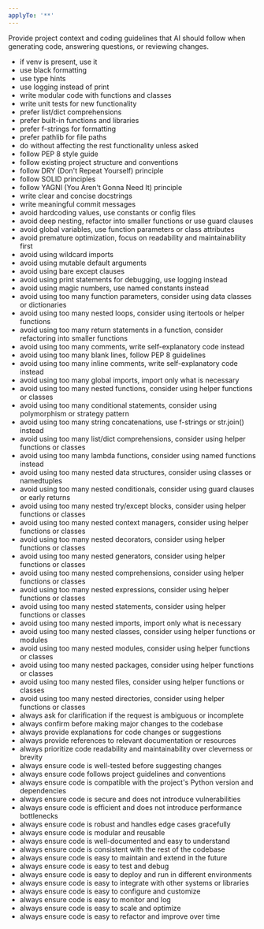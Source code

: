 ```yaml
---
applyTo: '**'
---
```

Provide project context and coding guidelines that AI should follow when generating code, answering questions, or reviewing changes.

- if venv is present, use it
- use black formatting
- use type hints
- use logging instead of print
- write modular code with functions and classes
- write unit tests for new functionality
- prefer list/dict comprehensions
- prefer built-in functions and libraries
- prefer f-strings for formatting
- prefer pathlib for file paths
- do without affecting the rest functionality unless asked
- follow PEP 8 style guide
- follow existing project structure and conventions
- follow DRY (Don't Repeat Yourself) principle
- follow SOLID principles
- follow YAGNI (You Aren't Gonna Need It) principle
- write clear and concise docstrings
- write meaningful commit messages
- avoid hardcoding values, use constants or config files
- avoid deep nesting, refactor into smaller functions or use guard clauses
- avoid global variables, use function parameters or class attributes
- avoid premature optimization, focus on readability and maintainability first
- avoid using wildcard imports
- avoid using mutable default arguments
- avoid using bare except clauses
- avoid using print statements for debugging, use logging instead
- avoid using magic numbers, use named constants instead
- avoid using too many function parameters, consider using data classes or dictionaries
- avoid using too many nested loops, consider using itertools or helper functions
- avoid using too many return statements in a function, consider refactoring into smaller functions
- avoid using too many comments, write self-explanatory code instead
- avoid using too many blank lines, follow PEP 8 guidelines
- avoid using too many inline comments, write self-explanatory code instead
- avoid using too many global imports, import only what is necessary
- avoid using too many nested functions, consider using helper functions or classes
- avoid using too many conditional statements, consider using polymorphism or strategy pattern
- avoid using too many string concatenations, use f-strings or str.join() instead
- avoid using too many list/dict comprehensions, consider using helper functions or classes
- avoid using too many lambda functions, consider using named functions instead
- avoid using too many nested data structures, consider using classes or namedtuples
- avoid using too many nested conditionals, consider using guard clauses or early returns
- avoid using too many nested try/except blocks, consider using helper functions or classes
- avoid using too many nested context managers, consider using helper functions or classes
- avoid using too many nested decorators, consider using helper functions or classes
- avoid using too many nested generators, consider using helper functions or classes
- avoid using too many nested comprehensions, consider using helper functions or classes
- avoid using too many nested expressions, consider using helper functions or classes
- avoid using too many nested statements, consider using helper functions or classes
- avoid using too many nested imports, import only what is necessary
- avoid using too many nested classes, consider using helper functions or modules
- avoid using too many nested modules, consider using helper functions or classes
- avoid using too many nested packages, consider using helper functions or classes
- avoid using too many nested files, consider using helper functions or classes
- avoid using too many nested directories, consider using helper functions or classes
- always ask for clarification if the request is ambiguous or incomplete
- always confirm before making major changes to the codebase
- always provide explanations for code changes or suggestions
- always provide references to relevant documentation or resources
- always prioritize code readability and maintainability over cleverness or brevity
- always ensure code is well-tested before suggesting changes
- always ensure code follows project guidelines and conventions
- always ensure code is compatible with the project's Python version and dependencies
- always ensure code is secure and does not introduce vulnerabilities
- always ensure code is efficient and does not introduce performance bottlenecks
- always ensure code is robust and handles edge cases gracefully
- always ensure code is modular and reusable
- always ensure code is well-documented and easy to understand
- always ensure code is consistent with the rest of the codebase
- always ensure code is easy to maintain and extend in the future
- always ensure code is easy to test and debug
- always ensure code is easy to deploy and run in different environments
- always ensure code is easy to integrate with other systems or libraries
- always ensure code is easy to configure and customize
- always ensure code is easy to monitor and log
- always ensure code is easy to scale and optimize
- always ensure code is easy to refactor and improve over time